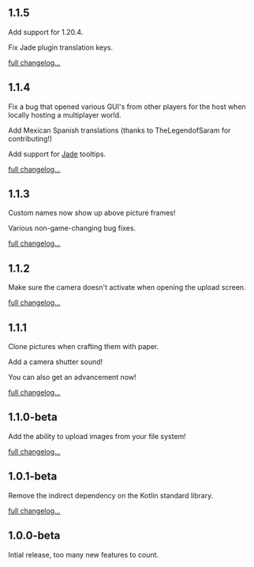 ## 1.1.5
Add support for 1.20.4.

Fix Jade plugin translation keys.

[full changelog...](https://github.com/chrrs/camerapture/compare/v1.1.4...v1.1.5)

## 1.1.4
Fix a bug that opened various GUI's from other players for the host when locally hosting a multiplayer world.

Add Mexican Spanish translations (thanks to TheLegendofSaram for contributing!)

Add support for [Jade](https://modrinth.com/mod/jade) tooltips.

[full changelog...](https://github.com/chrrs/camerapture/compare/v1.1.3...v1.1.4)

## 1.1.3
Custom names now show up above picture frames!

Various non-game-changing bug fixes.

[full changelog...](https://github.com/chrrs/camerapture/compare/v1.1.2...v1.1.3)

## 1.1.2
Make sure the camera doesn't activate when opening the upload screen.

[full changelog...](https://github.com/chrrs/camerapture/compare/v1.1.1...v1.1.2)

## 1.1.1
Clone pictures when crafting them with paper.

Add a camera shutter sound!

You can also get an advancement now!

[full changelog...](https://github.com/chrrs/camerapture/compare/v1.1.0-beta...v1.1.1)

## 1.1.0-beta
Add the ability to upload images from your file system!

[full changelog...](https://github.com/chrrs/camerapture/compare/v1.0.1-beta...v1.1.0-beta)

## 1.0.1-beta
Remove the indirect dependency on the Kotlin standard library.

[full changelog...](https://github.com/chrrs/camerapture/compare/v1.0.0-beta...v1.0.1-beta)

## 1.0.0-beta
Intial release, too many new features to count.
